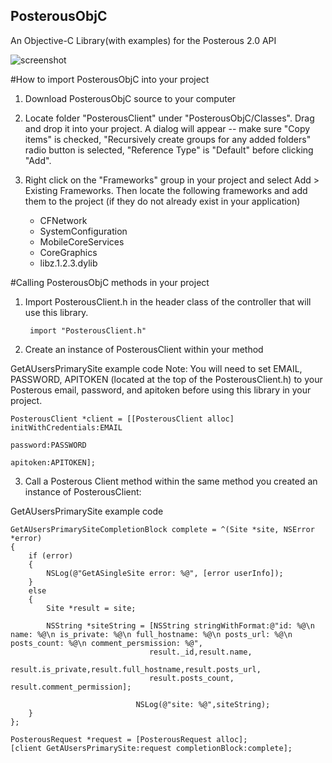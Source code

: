 ## PosterousObjC ##
An Objective-C Library(with examples) for the Posterous 2.0 API

<img src="https://github.com/joshgrenon/PosterousObjC/raw/master/screenshot.png" alt="screenshot" />

#How to import PosterousObjC into your project

1. Download PosterousObjC source to your computer

2. Locate folder "PosterousClient" under "PosterousObjC/Classes". Drag and drop it into your project. A dialog will appear -- make sure "Copy items" is checked, "Recursively create groups for any added folders" radio button is selected, "Reference Type" is "Default" before clicking "Add".

3. Right click on the "Frameworks" group in your project and select Add > Existing Frameworks. Then locate the following frameworks and add them to the project (if they do not already exist in your application) 
    - CFNetwork 
    - SystemConfiguration
    - MobileCoreServices
    - CoreGraphics
    - libz.1.2.3.dylib


#Calling PosterousObjC methods in your project

1. Import PosterousClient.h in the header class of the controller that will use this library.

        import "PosterousClient.h"

2. Create an instance of PosterousClient within your method

GetAUsersPrimarySite example code
Note: You will need to set EMAIL, PASSWORD, APITOKEN (located at the top of the PosterousClient.h) to your Posterous email, password, and apitoken before using this library in your project.
    
    PosterousClient *client = [[PosterousClient alloc] initWithCredentials:EMAIL
																  password:PASSWORD
																  apitoken:APITOKEN];
	
3. Call a Posterous Client method within the same method you created an instance of PosterousClient:

GetAUsersPrimarySite example code

    GetAUsersPrimarySiteCompletionBlock complete = ^(Site *site, NSError *error)
    {
        if (error) 
        {
            NSLog(@"GetASingleSite error: %@", [error userInfo]);
        } 
        else
        {    
            Site *result = site;
        
    		NSString *siteString = [NSString stringWithFormat:@"id: %@\n name: %@\n is_private: %@\n full_hostname: %@\n posts_url: %@\n posts_count: %@\n comment_persmission: %@",
                                   result._id,result.name,
                                   result.is_private,result.full_hostname,result.posts_url,
                                   result.posts_count, result.comment_permission];
        
    							NSLog(@"site: %@",siteString);
        }
    };

    PosterousRequest *request = [PosterousRequest alloc];
    [client GetAUsersPrimarySite:request completionBlock:complete];